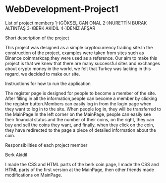 # WebDevelopment-Project1
List of project members
1-)GÖKSEL CAN ONAL
2-)NURETTİN BURAK ALTINTAŞ
3-)BERK AKİDİL
4-)DENİZ AFŞAR 

Short description of the project

This project was designed as a simple cryptocurrency trading site.In the construction of the project, examples were taken from sites such as Binance coinmarkcap,they were used as a reference. Our aim to make this project is that we knew that there are many successful sites and exchanges about crypto money in the world, we felt that Turkey was lacking in this regard, we decided to make our site.

Instructions for how to run the application

The register page is designed for people to become a member of the site. After filling in all the information,people can become a member by clicking the register button.Members can easily log in from the login page when they want to log in to the site. When people log in, they will be transferred to the MainPage.In the left corner on the MainPage, people can easily see their financial status and the number of their coins, on the right, they can buy and sell the coins they want, and finally, when they click on the coin, they have redirected to the page a piece of detailed information about the coin. 


Responsibilities of each project member

Berk Akidil

I made the CSS and HTML parts of the berk coin page, I made the CSS and HTML parts of the first version at the MainPage, then other friends made modifications on MainPage.
